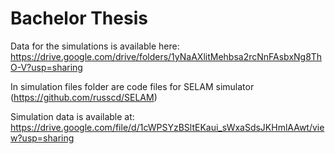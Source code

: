 # Bachelor Thesis


Data for the simulations is available here: https://drive.google.com/drive/folders/1yNaAXlitMehbsa2rcNnFAsbxNg8ThO-V?usp=sharing

In simulation files folder are code files for SELAM simulator (https://github.com/russcd/SELAM)

Simulation data is available at: https://drive.google.com/file/d/1cWPSYzBSltEKaui_sWxaSdsJKHmlAAwt/view?usp=sharing

